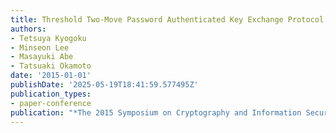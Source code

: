 ```yaml
---
title: Threshold Two-Move Password Authenticated Key Exchange Protocol
authors:
- Tetsuya Kyogoku
- Minseon Lee
- Masayuki Abe
- Tatsuaki Okamoto
date: '2015-01-01'
publishDate: '2025-05-19T18:41:59.577495Z'
publication_types:
- paper-conference
publication: "*The 2015 Symposium on Cryptography and Information Security (SCIS'15)*"
---
```


